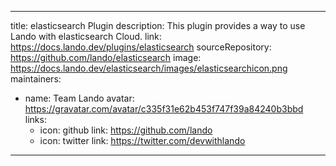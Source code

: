 
---
title: elasticsearch Plugin
description: This plugin provides a way to use Lando with elasticsearch Cloud.
link: https://docs.lando.dev/plugins/elasticsearch
sourceRepository: https://github.com/lando/elasticsearch
image: https://docs.lando.dev/elasticsearch/images/elasticsearchicon.png
maintainers:
  - name: Team Lando
    avatar: https://gravatar.com/avatar/c335f31e62b453f747f39a84240b3bbd
    links:
      - icon: github
        link: https://github.com/lando
      - icon: twitter
        link: https://twitter.com/devwithlando
---

